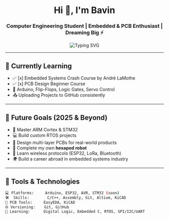 <!-- BAVREX README - Powered by Brotherhood -->
<h1 align="center">Hi 👋, I'm Bavin</h1>
<h3 align="center">Computer Engineering Student | Embedded & PCB Enthusiast | Dreaming Big ⚡</h3>

<p align="center">
  <img src="https://readme-typing-svg.herokuapp.com?font=Fira+Code&size=22&pause=1000&color=00F794&center=true&vCenter=true&width=435&lines=Embedded+Systems+Lover+❤️;PCB+Designer+🛠️;Future+IoT+Master+🌐;BAVREX+is+the+Way+🚀" alt="Typing SVG" />
</p>


---

## 🌱 Currently Learning
- ✅ [x] Embedded Systems Crash Course by André LaMothe
- ✅ [x] PCB Design Beginner Course
- 🔁 Arduino, Flip-Flops, Logic Gates, Servo Control
- 📤 Uploading Projects to GitHub consistently

---

## 🔭 Future Goals (2025 & Beyond)
- 🧠 Master ARM Cortex & STM32
- 💻 Build custom RTOS projects
- 🔌 Design multi-layer PCBs for real-world products
- 🤖 Complete my own **hexapod robot**
- 📡 Learn wireless protocols (ESP32, LoRa, Bluetooth)
- 🌍 Build a career abroad in embedded systems industry

---

## 🧰 Tools & Technologies

```bash
💻 Platforms:     Arduino, ESP32, AVR, STM32 (soon)
🛠️  Skills:        C/C++, Assembly, Git, Altium, KiCAD
📐 PCB Tools:     EasyEDA, KiCAD
🌐 Versioning:    Git, GitHub
🧠 Learning:      Digital Logic, Embedded C, RTOS, SPI/I2C/UART
